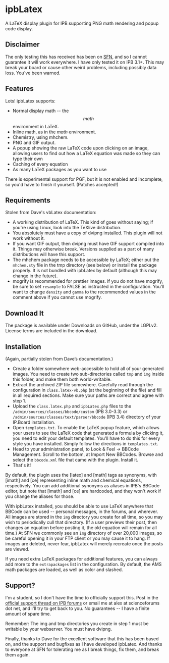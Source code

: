 ipbLatex
========

A LaTeX display plugin for IPB supporting PNG math rendering and popup code 
display.

Disclaimer
----------

The only testing this has received has been on 
[SFN](http://www.scienceforums.net), and so I cannot guarantee it will work 
everywhere. I have only tested it on IPB 3.1+. This may break your board or 
cause other weird problems, including possibly data loss. You've been warned.

Features
--------

Lots! ipbLatex supports:

- Normal display math -- the $$ math $$ environment in LaTeX.
- Inline math, as in the $math$ environment.
- Chemistry, using mhchem.
- PNG and GIF output.
- A popup showing the raw LaTeX code upon clicking on an image, allowing users
  to find out how a LaTeX equation was made so they can type their own
- Caching of every equation
- As many LaTeX packages as you want to use

There is experimental support for PGF, but it is not enabled and incomplete, so 
you'd have to finish it yourself. (Patches accepted!)

Requirements
------------

Stolen from Dave's vbLatex documentation:

- A working distribution of LaTeX. This kind of goes without saying; if you're 
  using Linux, look into the TeXlive distribution.
- You absolutely must have a copy of dvipng installed. This plugin will not 
  work without it.
- If you want GIF output, then dvipng must have GIF support compiled into it. 
  Things may otherwise break. Versions supplied as a part of many distributions 
  will have this support.
- The mhchem package needs to be accessible by LaTeX; either put the 
  `mhchem.sty` file in the tmp directory (see below) or install the package 
  properly. It is not bundled with ipbLatex by default (although this may 
  change in the future).
- mogrify is recommended for prettier images. If you do not have mogrify, be 
  sure to set `resample` to FALSE as instructed in the configuration. You'll 
  want to change `density` and `gamma` to the recommended values in the comment 
  above if you cannot use mogrify.

Download It
-----------

The package is available under Downloads on GitHub, under the LGPLv2. 
License terms are included in the download.

Installation
------------

(Again, partially stolen from Dave’s documentation.)

- Create a folder somewhere web-accessible to hold all of your generated 
  images. You need to create two sub-directories called `tmp` and `img` inside
  this folder, and make them both world-writable.
- Extract the archived ZIP file somewhere. Carefully read through the 
  configuration in `class.latex-vb.php` (at the beginning of the file) and fill 
  in all required sections. Make sure your paths are correct and agree with 
  step 1.
- Upload the `class.latex.php` and `ipbLatex.php` files to the 
  `/admin/sources/classes/bbcode/custom` (IPB 3.0-3.3) or
  `/admin/sources/classes/text/parser/bbcode` (IPB 3.4) directory of your IP.Board 
  installation.
- Open `templates.txt`. To enable the LaTeX popup feature, which allows your 
  users to see the LaTeX code that generated a formula by clicking it, you need 
  to edit your default templates. You'll have to do this for every style you 
  have installed. Simply follow the directions in `templates.txt`.
- Head to your administration panel, to Look & Feel -> BBCode Management. 
  Scroll to the bottom, at Import New BBCodes. Browse and select the 
  `bbcode.xml` file that came with the plugin. Install it.
- That's it!

By default, the plugin uses the [latex] and [math] tags as synonyms, with 
[imath] and [ce] representing inline math and chemical equations, respectively.
You can add additional synonyms as aliases in IPB's BBCode editor, but note 
that [imath] and [ce] are hardcoded, and they won't work if you change the 
aliases for those.

With ipbLatex installed, you should be able to use LaTeX anywhere that BBCode 
can be used -- personal messages, in the forums, and wherever. All images are 
stored in the `img` directory you create for all time, so you may wish to 
periodically  cull that directory. (If a user previews their post, then changes
an equation before posting it, the old equation will remain for all time.) At 
SFN we commonly see an `img` directory of over 20,000 images, so be careful 
opening it in your FTP client or you may cause it to hang. If images are 
deleted, never fear, ipbLatex will merely recreate once the posts are viewed.

If you need extra LaTeX packages for additional features, you can always add 
more to the `extrapackages` list in the configuration. By default, the AMS math 
packages are loaded, as well as color and slashed.

Support?
--------

I'm a student, so I don't have the time to officially support this. Post in the
[official support thread on IPB forums](http://community.invisionpower.com/topic/322598-download-ipblatex/)
or email me at alex at scienceforums dot net, and I'll try to get back to you.
No guarantees -- I have a finite amount of spare time.

Remember: The img and tmp directories you create in step 1 must be writable by 
your webserver. You must have dvipng.

Finally, thanks to Dave for the excellent software that this has been based on, 
and the support and bugfixes as I have developed ipbLatex. And thanks to 
everyone at SFN for tolerating me as I break things, fix them, and break them 
again.

